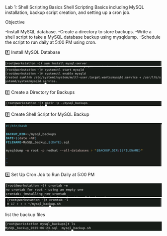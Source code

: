 Lab 1: Shell Scripting Basics
Shell Scripting Basics including MySQL installation, backup script creation, and setting up a cron job.

Objective

-Install MySQL database.
-Create a directory to store backups.
-Write a shell script to take a MySQL database backup using mysqldump.
-Schedule the script to run daily at 5:00 PM using cron.


1️⃣ Install MySQL Database

![Alt Text](./images/install.jpg)
![Alt Text](./images/enable.jpg)

2️⃣ Create a Directory for Backups

![Alt Text](./images/createfolder.jpg)

3️⃣ Create Shell Script for MySQL Backup

![Alt Text](./images/sh.jpg)

4️⃣ Set Up Cron Job to Run Daily at 5:00 PM

![Alt Text](./images/crontab.jpg)
![Alt Text](./images/cronn.jpg)

list the backup files

![Alt Text](./images/ls.jpg)